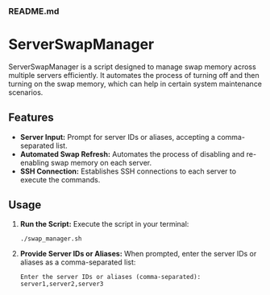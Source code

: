 ### README.md


# ServerSwapManager

ServerSwapManager is a script designed to manage swap memory across multiple servers efficiently. It automates the process of turning off and then turning on the swap memory, which can help in certain system maintenance scenarios.

## Features
- **Server Input:** Prompt for server IDs or aliases, accepting a comma-separated list.
- **Automated Swap Refresh:** Automates the process of disabling and re-enabling swap memory on each server.
- **SSH Connection:** Establishes SSH connections to each server to execute the commands.

## Usage

1. **Run the Script:**
   Execute the script in your terminal:
   ```
   ./swap_manager.sh
   ```

2. **Provide Server IDs or Aliases:**
   When prompted, enter the server IDs or aliases as a comma-separated list:
   ```
   Enter the server IDs or aliases (comma-separated): server1,server2,server3
   ```
